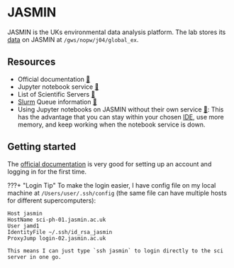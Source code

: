 # JASMIN

JASMIN is the UKs environmental data analysis platform.
The lab stores its [data](../data/index.md) on JASMIN at `/gws/nopw/j04/global_ex`.

## Resources

* Official documentation [🔗](https://help.jasmin.ac.uk/docs/)
* Jupyter notebook service [🔗](https://notebooks.jasmin.ac.uk/)
* List of Scientific Servers [🔗](https://help.jasmin.ac.uk/docs/interactive-computing/sci-servers/)
* [Slurm](slurm.md) Queue information [🔗](https://help.jasmin.ac.uk/docs/batch-computing/slurm-queues/)
* Using Jupyter notebooks on JASMIN without their own service [🔗](https://gist.github.com/bewithankit/1848ba6a4feabd8a750df80b6f3555dc): 
This has the advantage that you can stay within your chosen [IDE](../software/index.md#integrated-development-environment), 
use more memory, and keep working when the notebook service is down.

## Getting started

The [official documentation](https://help.jasmin.ac.uk/docs/getting-started/) is very good for setting up
an account and logging in for the first time.

???+ "Login Tip"
To make the login easier, I have config file on my local machine at `/Users/user/.ssh/config`
(the same file can have multiple hosts for different supercomputers):
```config
Host jasmin
HostName sci-ph-01.jasmin.ac.uk
User jamd1
IdentityFile ~/.ssh/id_rsa_jasmin
ProxyJump login-02.jasmin.ac.uk
```

    This means I can just type `ssh jasmin` to login directly to the sci server in one go.